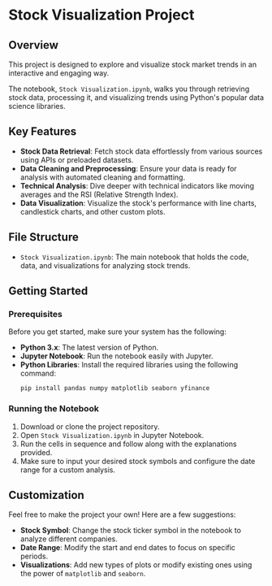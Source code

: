 
# Stock Visualization Project

## Overview

This project is designed to explore and visualize stock market trends in an interactive and engaging way. 

The notebook, `Stock Visualization.ipynb`, walks you through retrieving stock data, processing it, and visualizing trends using Python's popular data science libraries.

## Key Features

- **Stock Data Retrieval**: Fetch stock data effortlessly from various sources using APIs or preloaded datasets.
- **Data Cleaning and Preprocessing**: Ensure your data is ready for analysis with automated cleaning and formatting.
- **Technical Analysis**: Dive deeper with technical indicators like moving averages and the RSI (Relative Strength Index).
- **Data Visualization**: Visualize the stock's performance with line charts, candlestick charts, and other custom plots.

## File Structure

- `Stock Visualization.ipynb`: The main notebook that holds the code, data, and visualizations for analyzing stock trends.

## Getting Started

### Prerequisites

Before you get started, make sure your system has the following:
- **Python 3.x**: The latest version of Python.
- **Jupyter Notebook**: Run the notebook easily with Jupyter.
- **Python Libraries**: Install the required libraries using the following command:
  ```
  pip install pandas numpy matplotlib seaborn yfinance
  ```

### Running the Notebook

1. Download or clone the project repository.
2. Open `Stock Visualization.ipynb` in Jupyter Notebook.
3. Run the cells in sequence and follow along with the explanations provided.
4. Make sure to input your desired stock symbols and configure the date range for a custom analysis.

## Customization

Feel free to make the project your own! Here are a few suggestions:
- **Stock Symbol**: Change the stock ticker symbol in the notebook to analyze different companies.
- **Date Range**: Modify the start and end dates to focus on specific periods.
- **Visualizations**: Add new types of plots or modify existing ones using the power of `matplotlib` and `seaborn`.
